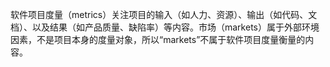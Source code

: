 软件项目度量（metrics）关注项目的输入（如人力、资源）、输出（如代码、文档）、以及结果（如产品质量、缺陷率）等内容。市场（markets）属于外部环境因素，不是项目本身的度量对象，所以“markets”不属于软件项目度量衡量的内容。